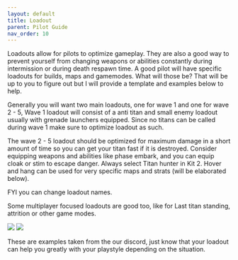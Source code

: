```yaml
---
layout: default
title: Loadout
parent: Pilot Guide
nav_order: 10
---
```


Loadouts allow for pilots to optimize gameplay. They are also a good way to prevent yourself from changing weapons or abilities constantly during intermission or during death respawn time. A good pilot will have specific loadouts for builds, maps and gamemodes. What will those be? That will be up to you to figure out but I will provide a template and examples below to help. 

Generally you will want two main loadouts, one for wave 1 and one for wave 2 - 5, Wave 1 loadout will consist of a anti titan and small enemy loadout usually with grenade launchers equipped. Since no titans can be called during wave 1 make sure to optimize loadout as such. 

The wave 2 - 5 loadout should be optimized for maximum damage in a short amount of time so you can get your titan fast if it is destroyed. Consider equipping weapons and abilities like phase embark, and you can equip cloak or stim to escape danger. Always select Titan hunter in Kit 2. Hover and hang can be used for very specific maps and strats (will be elaborated below). 

FYI you can change loadout names.

Some multiplayer focused loadouts are good too, like for Last titan standing, attrition or other game modes.

![](https://aaronplayzgaming.com/frontier-biz/assets/img/pilotguide/loadout/loadout-1.png)
![](https://aaronplayzgaming.com/frontier-biz/assets/img/pilotguide/loadout/loadout-2.png)



These are examples taken from the our discord, just know that your loadout can help you greatly with your playstyle depending on the situation.